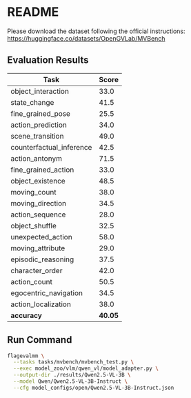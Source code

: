 # README

Please download the dataset following the official instructions: <https://huggingface.co/datasets/OpenGVLab/MVBench>

## Evaluation Results

| Task                      | Score       |
|---------------------------|-------------|
| object_interaction        | 33.0        |
| state_change              | 41.5        |
| fine_grained_pose         | 25.5        |
| action_prediction         | 34.0        |
| scene_transition          | 49.0        |
| counterfactual_inference  | 42.5        |
| action_antonym            | 71.5        |
| fine_grained_action       | 33.0        |
| object_existence          | 48.5        |
| moving_count              | 38.0        |
| moving_direction          | 34.5        |
| action_sequence           | 28.0        |
| object_shuffle            | 32.5        |
| unexpected_action         | 58.0        |
| moving_attribute          | 29.0        |
| episodic_reasoning        | 37.5        |
| character_order           | 42.0        |
| action_count              | 50.5        |
| egocentric_navigation     | 34.5        |
| action_localization       | 38.0        |
| **accuracy**              | **40.05**   |

## Run Command

```bash
flagevalmm \
  --tasks tasks/mvbench/mvbench_test.py \
  --exec model_zoo/vlm/qwen_vl/model_adapter.py \
  --output-dir ./results/Qwen2.5-VL-3B \
  --model Qwen/Qwen2.5-VL-3B-Instruct \
  --cfg model_configs/open/Qwen2.5-VL-3B-Instruct.json
```
